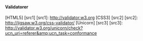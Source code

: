 #### Validatorer

[HTML5] [src1]
[src1]: http://validator.w3.org
[CSS3] [src2]
[src2]: http://jigsaw.w3.org/css-validator/
[Unicorn] [src3]
[src3]: http://validator.w3.org/unicorn/check?ucn_uri=referer&amp;ucn_task=conformance
